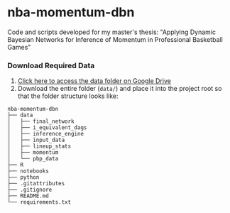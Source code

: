 # nba-momentum-dbn
Code and scripts developed for my master's thesis: "Applying Dynamic Bayesian Networks for Inference of Momentum in Professional Basketball Games"

### Download Required Data

1. [Click here to access the data folder on Google Drive](https://drive.google.com/drive/folders/10QGmpQVEpHkHWfFGr107hnpJRSyQ0dJO?usp=sharing)
2. Download the entire folder (`data/`) and place it into the project root so that the folder structure looks like:


```
nba-momentum-dbn
├── data
│   ├── final_network
│   ├── i_equivalent_dags
│   ├── inference_engine
│   ├── input_data
│   ├── lineup_stats
│   ├── momentum
│   └── pbp_data
├── R
├── notebooks
├── python
├── .gitattributes
├── .gitignore
├── README.md
└── requirements.txt
```
